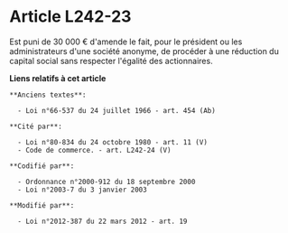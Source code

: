 # Article L242-23

Est puni de 30 000 € d'amende le fait, pour le président ou les administrateurs d'une société anonyme, de procéder à une
réduction du capital social sans respecter l'égalité des actionnaires.

**Liens relatifs à cet article**

	**Anciens textes**:

	  - Loi n°66-537 du 24 juillet 1966 - art. 454 (Ab)

	**Cité par**:

	  - Loi n°80-834 du 24 octobre 1980 - art. 11 (V)
	  - Code de commerce. - art. L242-24 (V)

	**Codifié par**:

	  - Ordonnance n°2000-912 du 18 septembre 2000
	  - Loi n°2003-7 du 3 janvier 2003

	**Modifié par**:

	  - Loi n°2012-387 du 22 mars 2012 - art. 19
